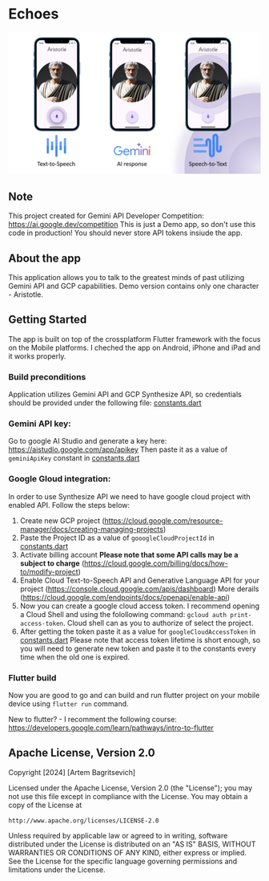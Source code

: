 # Echoes

![Echoes project demo](./echoes.png)

## Note
This project created for Gemini API Developer Competition: https://ai.google.dev/competition
This is just a Demo app, so don't use this code in production! You should never store API tokens insiude the app.

## About the app
This application allows you to talk to the greatest minds of past utilizing Gemini API and GCP capabilities. Demo version contains only one character - Aristotle.

## Getting Started
The app is built on top of the crossplatform Flutter framework with the focus on the Mobile platforms. I cheched the app on Android, iPhone and iPad and it works properly.

### Build preconditions
Application utilizes Gemini API and GCP Synthesize API, so credentials should be provided under the following file:
[constants.dart](./lib/constants.dart)

### Gemini API key:
Go to google AI Studio and generate a key here: https://aistudio.google.com/app/apikey
Then paste it as a value of `geminiApiKey` constant in [constants.dart](./lib/constants.dart)

### Google Gloud integration:
In order to use Synthesize API we need to have google cloud project with enabled API. Follow the steps below:

1. Create new GCP project (https://cloud.google.com/resource-manager/docs/creating-managing-projects)
2. Paste the Project ID as a value of `gooogleCloudProjectId` in [constants.dart](./lib/constants.dart)
3. Activate billing account **Please note that some API calls may be a subject to charge** (https://cloud.google.com/billing/docs/how-to/modify-project)
4. Enable Cloud Text-to-Speech API and Generative Language API for your project (https://console.cloud.google.com/apis/dashboard) More derails (https://cloud.google.com/endpoints/docs/openapi/enable-api)
5. Now you can create a google cloud access token. I recommend opening a Cloud Shell and using the folollowing command: `gcloud auth print-access-token`. Cloud shell can as you to authorize of select the project.
6. After getting the token paste it as a value for `googleCloudAccessToken` in [constants.dart](./lib/constants.dart) Please note that access token lifetime is short enough, so you will need to generate new token and paste it to the constants every time when the old one is expired.

### Flutter build
Now you are good to go and can build and run flutter project on your mobile device using
`flutter run` command.

New to flutter? - I recomment the following course: https://developers.google.com/learn/pathways/intro-to-flutter


## Apache License, Version 2.0

Copyright [2024] [Artem Bagritsevich]

Licensed under the Apache License, Version 2.0 (the "License");
you may not use this file except in compliance with the License.
You may obtain a copy of the License at

    http://www.apache.org/licenses/LICENSE-2.0

Unless required by applicable law or agreed to in writing, software
distributed under the License is distributed on an "AS IS" BASIS,
WITHOUT WARRANTIES OR CONDITIONS OF ANY KIND, either express or implied.
See the License for the specific language governing permissions and
limitations under the License.
